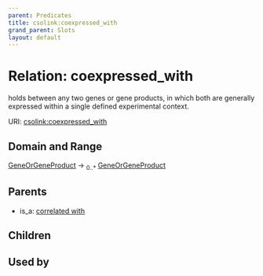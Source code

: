 ```yaml
---
parent: Predicates
title: csolink:coexpressed_with
grand_parent: Slots
layout: default
---
```


# Relation: coexpressed_with


holds between any two genes or gene products, in which both are generally expressed within a single defined experimental context.

URI: [csolink:coexpressed_with](https://w3id.org/csolink/vocab/coexpressed_with)

## Domain and Range

[GeneOrGeneProduct](GeneOrGeneProduct.md) ->  <sub>0..*</sub> [GeneOrGeneProduct](GeneOrGeneProduct.md)

## Parents

 *  is_a: [correlated with](correlated_with.md)

## Children


## Used by

